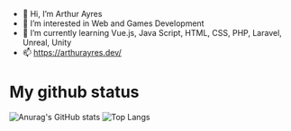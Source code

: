 - 👋 Hi, I’m Arthur Ayres
- 👀 I’m interested in Web and Games Development 
- 🌱 I’m currently learning Vue.js, Java Script, HTML, CSS, PHP, Laravel, Unreal, Unity
- 📫 https://arthurayres.dev/

<h1>My github status</h1>


![Anurag's GitHub stats](https://github-readme-stats.vercel.app/api?username=AFS12&show_icons=true&theme=radical) ![Top Langs](https://github-readme-stats.vercel.app/api/top-langs/?username=AFS12&theme=radical)
